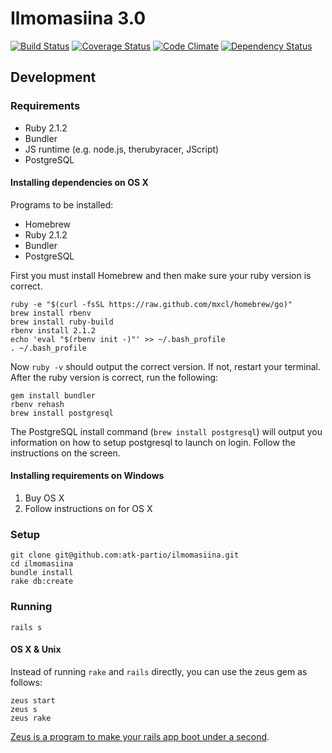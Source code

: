 Ilmomasiina 3.0
===============

[![Build Status][build-badge]][build-url] [![Coverage Status][coverage-badge]][coverage-url] [![Code Climate][climate-badge]][climate-url] [![Dependency Status][dependency-badge]][dependency-url]

  [build-badge]: https://travis-ci.org/atk-partio/ilmomasiina.png
  [build-url]: https://travis-ci.org/atk-partio/ilmomasiina
  [coverage-badge]: https://coveralls.io/repos/atk-partio/ilmomasiina/badge.png
  [coverage-url]: https://coveralls.io/r/atk-partio/ilmomasiina
  [climate-badge]: https://codeclimate.com/github/atk-partio/ilmomasiina.png
  [climate-url]: https://codeclimate.com/github/atk-partio/ilmomasiina
  [dependency-badge]: https://gemnasium.com/atk-partio/ilmomasiina.png
  [dependency-url]: https://gemnasium.com/atk-partio/ilmomasiina

Development
-----------

### Requirements

* Ruby 2.1.2
* Bundler
* JS runtime (e.g. node.js, therubyracer, JScript)
* PostgreSQL

#### Installing dependencies on OS X

Programs to be installed:
* Homebrew
* Ruby 2.1.2
* Bundler
* PostgreSQL

First you must install Homebrew and then make sure your ruby version is correct.

    ruby -e "$(curl -fsSL https://raw.github.com/mxcl/homebrew/go)"
    brew install rbenv
    brew install ruby-build
    rbenv install 2.1.2
    echo 'eval "$(rbenv init -)"' >> ~/.bash_profile
    . ~/.bash_profile


Now `ruby -v` should output the correct version. If not, restart your terminal. After the ruby version is correct, run the following:

    gem install bundler
    rbenv rehash
    brew install postgresql

The PostgreSQL install command (`brew install postgresql`) will output you information on how to setup postgresql to launch on login. Follow the instructions on the screen.

#### Installing requirements on Windows

1. Buy OS X
2. Follow instructions on for OS X

### Setup

    git clone git@github.com:atk-partio/ilmomasiina.git
    cd ilmomasiina
    bundle install
    rake db:create

### Running

    rails s

#### OS X & Unix

Instead of running `rake` and `rails` directly, you can use the zeus gem as follows:

    zeus start
    zeus s
    zeus rake

[Zeus is a program to make your rails app boot under a second][zeus].

  [zeus]: https://github.com/burke/zeus
